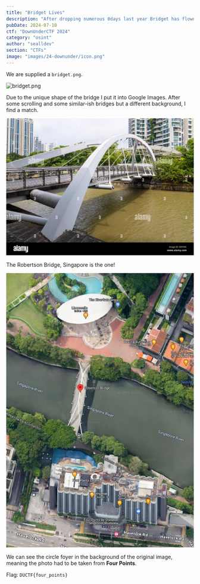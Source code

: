 ```yaml
---
title: "Bridget Lives"
description: "After dropping numerous 0days last year Bridget has flown the coop. This is the last picture she posted before going dark. Where was this photo taken from?\nNOTE: Flag is case-insensitive and requires placing inside `DUCTF{}`! e.g. `DUCTF{name_of_building}`"
pubDate: 2024-07-10
ctf: "DownUnderCTF 2024"
category: "osint"
author: "sealldev"
section: "CTFs"
image: "images/24-downunder/icon.png"
---
```




We are supplied a `bridget.png`.

![bridget.png](images/24-downunder/bridget.png)

Due to the unique shape of the bridge I put it into Google Images. After some scrolling and some similar-ish bridges but a different background, I find a match.

![robertsonbridge](images/24-downunder/robertsonbridge.png)

The Robertson Bridge, Singapore is the one!

![gmapsbridget](images/24-downunder/gmapsbridget.png)

We can see the circle foyer in the background of the original image, meaning the photo had to be taken from **Four Points**.

Flag: `DUCTF{four_points}`